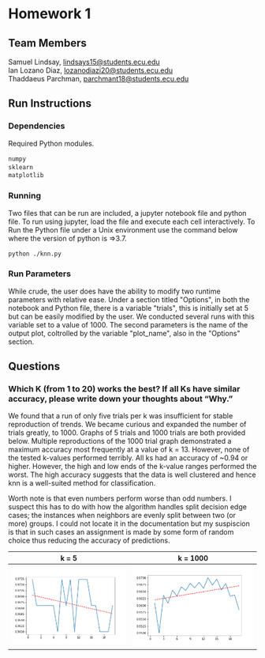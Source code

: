# Homework 1

## Team Members
Samuel Lindsay, lindsays15@students.ecu.edu<br>
Ian Lozano Diaz, lozanodiazi20@students.ecu.edu<br>
Thaddaeus Parchman, parchmant18@students.ecu.edu<br>

## Run Instructions

### Dependencies

Required Python modules.
``` Python
numpy
sklearn
matplotlib
```

### Running

Two files that can be run are included, a jupyter notebook file and python file. To run using jupyter, load the file and execute each cell interactively. To Run the Python file under a Unix environment use the command below where the version of python is =>3.7.

``` bash
python ./knn.py
```

### Run Parameters

While crude, the user does have the ability to modify two runtime parameters with relative ease. Under a section titled "Options", in both the notebook and Python file, there is a variable "trials", this is initially set at 5 but can be easily modified by the user. We conducted several runs with this variable set to a value of 1000. The second parameters is the name of the output plot, coltrolled by the variable "plot_name", also in the "Options" section.

## Questions

### Which K (from 1 to 20) works the best? If all Ks have similar accuracy, please write down your thoughts about “Why.”

We found that a run of only five trials per k was insufficient for stable reproduction of trends. We became curious and expanded the number of trials greatly, to 1000. Graphs of 5 trials and 1000 trials are both provided below. Multiple reproductions of the 1000 trial graph demonstrated a maximum accuracy most frequently at a value of k = 13. However, none of the tested k-values performed terribly. All ks had an accuracy of ~0.94 or higher. However, the high and low ends of the k-value ranges performed the worst. The high accuracy suggests that the data is well clustered and hence knn is a well-suited method for classification.

Worth note is that even numbers perform worse than odd numbers. I suspect this has to do with how the algorithm handles split decision edge cases; the instances when neighbors are evenly split between two (or more) groups. I could not locate it in the documentation but my suspiscion is that in such cases an assignment is made by some form of random choice thus reducing the accuracy of predictions. 



k = 5                      |  k = 1000
:-------------------------:|:-------------------------:
![](k5.png)                |  ![](k1000.png)


